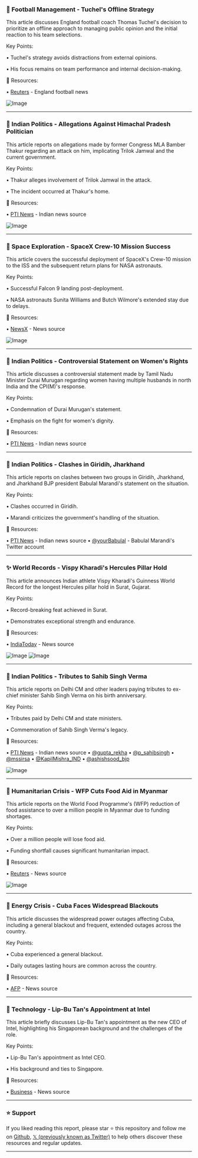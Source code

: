 ### 🤖 Football Management - Tuchel's Offline Strategy

This article discusses England football coach Thomas Tuchel's decision to prioritize an offline approach to managing public opinion and the initial reaction to his team selections.

Key Points:

• Tuchel's strategy avoids distractions from external opinions.

• His focus remains on team performance and internal decision-making.


🔗 Resources:

• [Reuters](https://reuters.com/sports/soccer/henderson-recalled-tuchel-opts-tried-tested-2025-03-14/?taid=67d53bb9b6079300016680b9&utm_campaign=trueAnthem%3A+Trending+Content&utm_medium=trueAnthem&utm_source=twitter…) -  England football news


![Image](https://pbs.twimg.com/media/GmEZE5SWMAA6DPW?format=jpg&name=small)


---

### 🤖 Indian Politics - Allegations Against Himachal Pradesh Politician

This article reports on allegations made by former Congress MLA Bamber Thakur regarding an attack on him, implicating Trilok Jamwal and the current government.

Key Points:

• Thakur alleges involvement of Trilok Jamwal in the attack.

• The incident occurred at Thakur's home.


🔗 Resources:

• [PTI News](https://x.com/PTI_News/status/1900822819715559706) -  Indian news source


![Image](https://pbs.twimg.com/ext_tw_video_thumb/1900820368635650048/pu/img/hgVThkvARUdsseag.jpg)


---

### 🚀 Space Exploration - SpaceX Crew-10 Mission Success

This article covers the successful deployment of SpaceX's Crew-10 mission to the ISS and the subsequent return plans for NASA astronauts.

Key Points:

• Successful Falcon 9 landing post-deployment.

• NASA astronauts Sunita Williams and Butch Wilmore's extended stay due to delays.


🔗 Resources:

• [NewsX](https://x.com/NewsX/status/1900811452346454125) - News source


![Image](https://pbs.twimg.com/amplify_video_thumb/1900801358372237313/img/j2w9PABnLI8w9IB2.jpg)


---

### 🤖 Indian Politics - Controversial Statement on Women's Rights

This article discusses a controversial statement made by Tamil Nadu Minister Durai Murugan regarding women having multiple husbands in north India and the CPI(M)'s response.

Key Points:

• Condemnation of Durai Murugan's statement.

• Emphasis on the fight for women's dignity.


🔗 Resources:

• [PTI News](https://x.com/PTI_News/status/1900810771325661228) - Indian news source


---

### 🤖 Indian Politics - Clashes in Giridih, Jharkhand

This article reports on clashes between two groups in Giridih, Jharkhand, and Jharkhand BJP president Babulal Marandi's statement on the situation.

Key Points:

• Clashes occurred in Giridih.

• Marandi criticizes the government's handling of the situation.


🔗 Resources:

• [PTI News](https://x.com/PTI_News/status/1900770951794749782) - Indian news source
• [@yourBabulal](https://x.com/yourBabulal) - Babulal Marandi's Twitter account


---

### ✨ World Records - Vispy Kharadi's Hercules Pillar Hold

This article announces Indian athlete Vispy Kharadi's Guinness World Record for the longest Hercules pillar hold in Surat, Gujarat.

Key Points:

• Record-breaking feat achieved in Surat.

• Demonstrates exceptional strength and endurance.



🔗 Resources:

• [IndiaToday](https://x.com/IndiaToday/status/1900758703470764540) - News source


![Image](https://pbs.twimg.com/media/GmDZ7o1aUAAz_Sn?format=jpg&name=small)
![Image](https://pbs.twimg.com/media/GmDZ9FbbEAAl4uY?format=jpg&name=small)


---

### 🤖 Indian Politics - Tributes to Sahib Singh Verma

This article reports on Delhi CM and other leaders paying tributes to ex-chief minister Sahib Singh Verma on his birth anniversary.

Key Points:

• Tributes paid by Delhi CM and state ministers.

• Commemoration of Sahib Singh Verma's legacy.


🔗 Resources:

• [PTI News](https://x.com/PTI_News/status/1900751583811670374) - Indian news source
• [@gupta_rekha](https://x.com/gupta_rekha)
• [@p_sahibsingh](https://x.com/p_sahibsingh)
• [@mssirsa](https://x.com/mssirsa)
• [@KapilMishra_IND](https://x.com/KapilMishra_IND)
• [@ashishsood_bjp](https://x.com/ashishsood_bjp)


![Image](https://pbs.twimg.com/ext_tw_video_thumb/1900751477540614146/pu/img/geC8Zyc551e5TWgr.jpg)


---

### 🤖 Humanitarian Crisis - WFP Cuts Food Aid in Myanmar

This article reports on the World Food Programme's (WFP) reduction of food assistance to over a million people in Myanmar due to funding shortages.

Key Points:

• Over a million people will lose food aid.

• Funding shortfall causes significant humanitarian impact.


🔗 Resources:

• [Reuters](https://reuters.com/world/asia-pacific/uns-food-agency-wfp-cut-aid-about-million-myanmar-2025-03-14/?taid=67d4ef8db607930001667c48&utm_campaign=trueAnthem%3A+Trending+Content&utm_medium=trueAnthem&utm_source=twitter…) - News source


![Image](https://pbs.twimg.com/media/GmDOsQAXAAAXSiL?format=jpg&name=small)


---

### 🤖 Energy Crisis - Cuba Faces Widespread Blackouts

This article discusses the widespread power outages affecting Cuba, including a general blackout and frequent, extended outages across the country.

Key Points:

• Cuba experienced a general blackout.

• Daily outages lasting hours are common across the country.


🔗 Resources:

• [AFP](https://x.com/AFP/status/1900745836671496427) - News source



---

### 🤖 Technology - Lip-Bu Tan's Appointment at Intel

This article briefly discusses Lip-Bu Tan's appointment as the new CEO of Intel, highlighting his Singaporean background and the challenges of the role.

Key Points:

• Lip-Bu Tan's appointment as Intel CEO.

• His background and ties to Singapore.


🔗 Resources:

• [Business](https://x.com/business/status/1900741513770135827) - News source


---

### ⭐️ Support

If you liked reading this report, please star ⭐️ this repository and follow me on [Github](https://github.com/Drix10), [𝕏 (previously known as Twitter)](https://x.com/DRIX_10_) to help others discover these resources and regular updates.

---